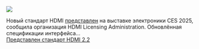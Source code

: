 <!--2025-01-07 05:36:35-->
<div class="yb">
  <div class="rss smaller1 habr"><img src="https://habrastorage.org/getpro/habr/upload_files/468/46e/ff9/46846eff981018477ca359a9f309f248.png" /><p>Новый стандарт HDMI <a href="https://hdmi.org/download/pressfileid/146" rel="noopener noreferrer nofollow">представлен</a> на&nbsp;выставке электроники CES 2025, сообщила организация HDMI Licensing Administration. Обновлённая спецификации интерфейса... <br><a class="light" href="https://habr.com/ru/news/871970/?utm_source=habrahabr&utm_medium=rss&utm_campaign=871970">Представлен стандарт HDMI 2.2</a></div>
</div>
